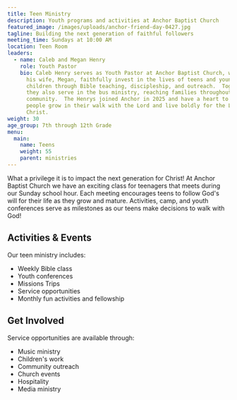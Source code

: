 ```yaml
---
title: Teen Ministry
description: Youth programs and activities at Anchor Baptist Church
featured_image: /images/uploads/anchor-friend-day-0427.jpg
tagline: Building the next generation of faithful followers
meeting_time: Sundays at 10:00 AM
location: Teen Room
leaders:
  - name: Caleb and Megan Henry
    role: Youth Pastor
    bio: Caleb Henry serves as Youth Pastor at Anchor Baptist Church, where he and
      his wife, Megan, faithfully invest in the lives of teens and young
      children through Bible teaching, discipleship, and outreach.  Together,
      they also serve in the bus ministry, reaching families throughout our
      community.  The Henrys joined Anchor in 2025 and have a heart to see young
      people grow in their walk with the Lord and live boldly for the Lord Jesus
      Christ.
weight: 30
age_group: 7th through 12th Grade
menu:
  main:
    name: Teens
    weight: 55
    parent: ministries
---
```


What a privilege it is to impact the next generation for Christ! At Anchor Baptist Church we have an exciting class for teenagers that meets during our Sunday school hour. Each meeting encourages teens to follow God's will for their life as they grow and mature. Activities, camp, and youth conferences serve as milestones as our teens make decisions to walk with God!

## Activities & Events

Our teen ministry includes:
- Weekly Bible class
- Youth conferences
- Missions Trips
- Service opportunities
- Monthly fun activities and fellowship

## Get Involved

Service opportunities are available through:
- Music ministry
- Children's work
- Community outreach
- Church events 
- Hospitality
- Media ministry
